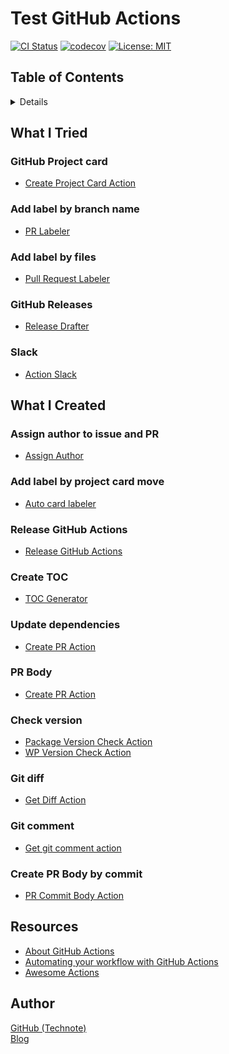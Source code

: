 # Test GitHub Actions

[![CI Status](https://github.com/technote-space/test-github-actions/workflows/CI/badge.svg)](https://github.com/technote-space/test-github-actions/actions)
[![codecov](https://codecov.io/gh/technote-space/test-github-actions/branch/master/graph/badge.svg)](https://codecov.io/gh/technote-space/test-github-actions)
[![License: MIT](https://img.shields.io/badge/License-MIT-blue.svg)](https://github.com/technote-space/jquery.marker-animation/blob/master/LICENSE)

## Table of Contents

<!-- START doctoc generated TOC please keep comment here to allow auto update -->
<!-- DON'T EDIT THIS SECTION, INSTEAD RE-RUN doctoc TO UPDATE -->
<details>
<summary>Details</summary>

- [What I Tried](#what-i-tried)
  - [Issue opened](#issue-opened)
  - [Pull Request opened](#pull-request-opened)
  - [Pull Request updated](#pull-request-updated)
  - [GitHub Releases](#github-releases)
  - [Slack](#slack)
- [What I Created](#what-i-created)
  - [Issue opened](#issue-opened-1)
  - [Pull Request opened](#pull-request-opened-1)
  - [Project card moved](#project-card-moved)
  - [Released](#released)
  - [Push](#push)
  - [Schedule](#schedule)
- [Resources](#resources)
- [Author](#author)

</details>
<!-- END doctoc generated TOC please keep comment here to allow auto update -->

## What I Tried

### GitHub Project card
- [Create Project Card Action](https://github.com/technote-space/create-project-card-action)

### Add label by branch name
- [PR Labeler](https://github.com/technote-space/pr-labeler-action)

### Add label by files
- [Pull Request Labeler](https://github.com/actions/labeler)

### GitHub Releases
- [Release Drafter](https://github.com/release-drafter/release-drafter)

### Slack
- [Action Slack](https://github.com/8398a7/action-slack)

## What I Created

### Assign author to issue and PR
- [Assign Author](https://github.com/technote-space/assign-author)

### Add label by project card move
- [Auto card labeler](https://github.com/technote-space/auto-card-labeler)

### Release GitHub Actions
- [Release GitHub Actions](https://github.com/technote-space/release-github-actions)

### Create TOC
- [TOC Generator](https://github.com/technote-space/toc-generator)

### Update dependencies
- [Create PR Action](https://github.com/technote-space/create-pr-action)

### PR Body
- [Create PR Action](https://github.com/technote-space/create-pr-action)

### Check version
- [Package Version Check Action](https://github.com/technote-space/package-version-check-action)
- [WP Version Check Action](https://github.com/technote-space/wp-version-check-action)

### Git diff
- [Get Diff Action](https://github.com/technote-space/get-diff-action)

### Git comment
- [Get git comment action](https://github.com/technote-space/get-git-comment-action)

### Create PR Body by commit
- [PR Commit Body Action](https://github.com/technote-space/pr-commit-body-action)

## Resources
- [About GitHub Actions](https://help.github.com/ja/articles/about-github-actions)
- [Automating your workflow with GitHub Actions](https://help.github.com/en/categories/automating-your-workflow-with-github-actions)
- [Awesome Actions](https://github.com/sdras/awesome-actions)

## Author
[GitHub (Technote)](https://github.com/technote-space)  
[Blog](https://technote.space)
